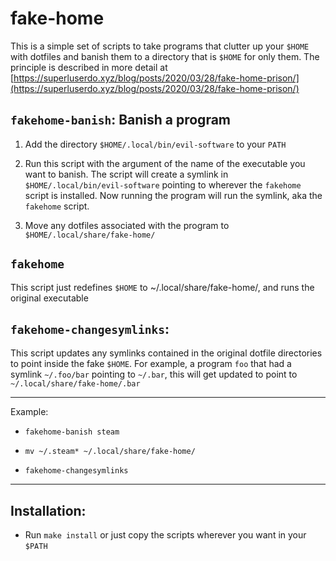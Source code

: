 # fake-home

This is a simple set of scripts to take programs that clutter up your `$HOME`
with dotfiles and banish them to a directory that is `$HOME` for only them. The
principle is described in more detail at
[https://superluserdo.xyz/blog/posts/2020/03/28/fake-home-prison/](https://superluserdo.xyz/blog/posts/2020/03/28/fake-home-prison/)

## `fakehome-banish`: Banish a program

1. Add the directory `$HOME/.local/bin/evil-software` to your `PATH`

2. Run this script with the argument of the name of the executable you want to
banish. The script will create a symlink in `$HOME/.local/bin/evil-software`
pointing to wherever the `fakehome` script is installed. Now running the program
will run the symlink, aka the `fakehome` script.

3. Move any dotfiles associated with the program to
   `$HOME/.local/share/fake-home/`

## `fakehome`

This script just redefines `$HOME` to ~/.local/share/fake-home/, and runs the
original executable

## `fakehome-changesymlinks`:

This script updates any symlinks contained in the original dotfile directories
to point inside the fake `$HOME`. For example, a program `foo` that had a
symlink `~/.foo/bar` pointing to `~/.bar`, this will get updated to point to
`~/.local/share/fake-home/.bar`

----

Example:

* `fakehome-banish steam`

* `mv ~/.steam* ~/.local/share/fake-home/`

* `fakehome-changesymlinks`

---- 

## Installation:

* Run `make install` or just copy the scripts wherever you want in your `$PATH`
